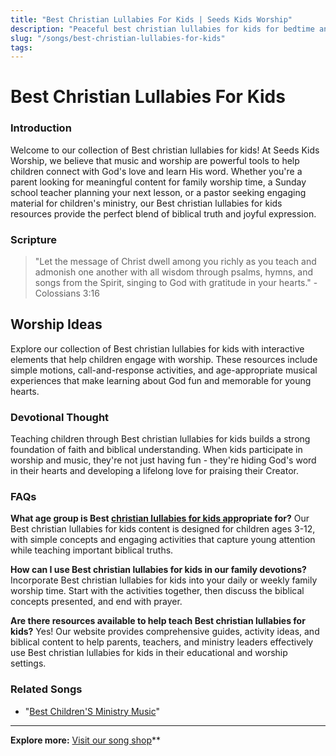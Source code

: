 ```yaml
---
title: "Best Christian Lullabies For Kids | Seeds Kids Worship"
description: "Peaceful best christian lullabies for kids for bedtime and quiet moments. Christian music to comfort and nurture young children's faith."
slug: "/songs/best-christian-lullabies-for-kids"
tags:
---
```


# Best Christian Lullabies For Kids

### Introduction

Welcome to our collection of Best christian lullabies for kids! At Seeds Kids Worship, we believe that music and worship are powerful tools to help children connect with God's love and learn His word. Whether you're a parent looking for meaningful content for family worship time, a Sunday school teacher planning your next lesson, or a pastor seeking engaging material for children's ministry, our Best christian lullabies for kids resources provide the perfect blend of biblical truth and joyful expression.

### Scripture

> "Let the message of Christ dwell among you richly as you teach and admonish one another with all wisdom through psalms, hymns, and songs from the Spirit, singing to God with gratitude in your hearts." - Colossians 3:16

## Worship Ideas

Explore our collection of Best christian lullabies for kids with interactive elements that help children engage with worship. These resources include simple motions, call-and-response activities, and age-appropriate musical experiences that make learning about God fun and memorable for young hearts.

### Devotional Thought

Teaching children through Best christian lullabies for kids builds a strong foundation of faith and biblical understanding. When kids participate in worship and music, they're not just having fun - they're hiding God's word in their hearts and developing a lifelong love for praising their Creator.

### FAQs

**What age group is Best [christian lullabies for kids app](/songs/christian-lullabies-for-kids-app/)ropriate for?**
Our Best christian lullabies for kids content is designed for children ages 3-12, with simple concepts and engaging activities that capture young attention while teaching important biblical truths.

**How can I use Best christian lullabies for kids in our family devotions?**
Incorporate Best christian lullabies for kids into your daily or weekly family worship time. Start with the activities together, then discuss the biblical concepts presented, and end with prayer.

**Are there resources available to help teach Best christian lullabies for kids?**
Yes! Our website provides comprehensive guides, activity ideas, and biblical content to help parents, teachers, and ministry leaders effectively use Best christian lullabies for kids in their educational and worship settings.

### Related Songs

- "[Best Children'S Ministry Music](/songs/best-children-s-ministry-music/)"

---

**Explore more:** [Visit our song shop](https://seedskidsworship.com/shop)**

<!-- Schema Markup -->
<script type="application/ld+json">
{
  "@context": "https://schema.org",
  "@type": "MusicRecording",
  "name": "Best Christian Lullabies For Kids",
  "byArtist": {
    "@type": "MusicGroup",
    "name": "Seeds Kids Worship"
  },
  "isFamilyFriendly": true,
  "url": "https://seedskidsworship.com/songs/best-christian-lullabies-for-kids/"
}
</script>
